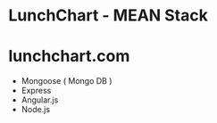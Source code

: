 # LunchChart - MEAN Stack
# lunchchart.com

 - Mongoose ( Mongo DB )
 - Express
 - Angular.js
 - Node.js

